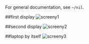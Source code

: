 For general documentation, see `~/nil`.

##first display
![screeny1](http://a.pomf.se/5Wg1.png)

##second display
![screeny2](http://a.pomf.se/6Wh3.png)

##laptop by itself
![screeny3](http://a.pomf.se/3Zp7.gif)
